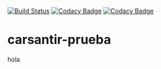 [![Build Status](https://www.travis-ci.com/carsantir1/carsantir-prueba.svg?branch=desarrollo)](https://www.travis-ci.com/carsantir1/carsantir-prueba) [![Codacy Badge](https://app.codacy.com/project/badge/Grade/c85098ab0ec145558bb2563f5e6f0747?branch=desarrollo)](https://www.codacy.com/gh/carsantir1/carsantir-prueba-renombre/dashboard?utm_source=github.com&amp;utm_medium=referral&amp;utm_content=carsantir1/carsantir-prueba-renombre&amp;utm_campaign=Badge_Grade) [![Codacy Badge](https://app.codacy.com/project/badge/Coverage/c85098ab0ec145558bb2563f5e6f0747?branch=desarrollo)](https://www.codacy.com/gh/carsantir1/carsantir-prueba-renombre/dashboard?utm_source=github.com&amp;utm_medium=referral&amp;utm_content=carsantir1/carsantir-prueba-renombre&amp;utm_campaign=Badge_Coverage)
# carsantir-prueba
hola
